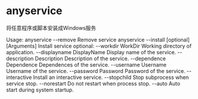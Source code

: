 # anyservice
将任意程序或脚本安装成Windows服务

Usage:
anyservice --remove  <ServcieName>
                     Remove service
anyservice --install <ServcieName> [optional] <Application> [Arguments]
                     Install service
    optional:
        --workdir     WorkDir      Working directory of application.
        --displayname DisplayName  Display name of the service.
        --description Description  Description of the service.
        --dependence  Dependence   Dependences of the service.
        --username    Username     Username of the service.
        --password    Password     Password of the service.
        --interactive              Install an interactive service.
        --stopchild                Stop subprocess when service stop.
        --norestart                Do not restart when process stop.
        --auto                     Auto start during system startup.
